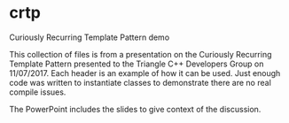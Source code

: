# crtp
Curiously Recurring Template Pattern demo

This collection of files is from a presentation on the Curiously Recurring Template Pattern presented to the Triangle C++ Developers 
Group on 11/07/2017. Each header is an example of how it can be used. Just enough code was written to instantiate classes to demonstrate
there are no real compile issues.

The PowerPoint includes the slides to give context of the discussion.
